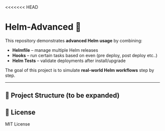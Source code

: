 <<<<<<< HEAD
# Helm-Advanced 🚀

This repository demonstrates **advanced Helm usage** by combining:

- **Helmfile** – manage multiple Helm releases
- **Hooks** – run certain tasks based on even (pre deploy, post deploy etc..)
- **Helm Tests** – validate deployments after install/upgrade

The goal of this project is to simulate **real-world Helm workflows** step by step.

---

## 📂 Project Structure (to be expanded)


## 📜 License
MIT License
